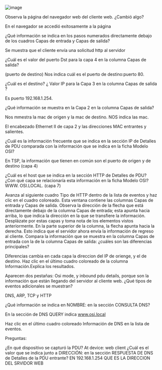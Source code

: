 ![image](https://github.com/Fx2048/COMU_REDES/assets/131219987/31d44481-39b3-4449-b99a-7036e49350d1)



Observa la página del navegador web del cliente web. ¿Cambió algo? 

En el navegador se accedió exitosamente a la página

¿Qué información se indica en los pasos numerados directamente debajo de los cuadros Capas de entrada y Capas de salida? 

Se muestra que el cliente envía una solicitud http al servidor 


¿Cuál es el valor del puerto Dst para la capa 4 en la columna Capas de salida? 

(puerto de destino) Nos indica cuál es el puerto de destino:puerto 80. 

¿Cuál es el destino? ¿ Valor IP para la Capa 3 en la columna Capas de salida ? 

Es puerto 192.168.1.254. 

¿Qué información se muestra en la Capa 2 en la columna Capas de salida? 

Nos mmestra la mac de origen y la mac de destino. NOS indica las mac. 

El encabezado Ethernet II de capa 2 y las direcciones MAC entrantes y salientes. 

¿Cuál es la información frecuente que se indica en la sección IP de Detalles de PDU comparada con la información que se indica en la ficha Modelo OSI? 

En TSP, la información que tienen en común son el puerto de origen y de destino (capa 4) 

¿Cuál es el host que se indica en la sección HTTP de Detalles de PDU? ¿Con qué capa se relacionaría esta información en la ficha Modelo OSI? 
WWW. OSI.LOCAL. (capa 7) 

Avanza al siguiente cuadro Tipo de HTTP dentro de la lista de eventos y haz clic en el cuadro coloreado. Esta ventana contiene las columnas Capas de entrada y Capas de salida. Observa la dirección de la flecha que está directamente debajo de la columna Capas de entrada; esta apunta hacia arriba, lo que indica la dirección en la que se transfiere la información. Desplázate por estas capas y toma nota de los elementos vistos anteriormente. En la parte superior de la columna, la flecha apunta hacia la derecha. Esto indica que el servidor ahora envía la información de regreso al cliente. Compara la información que se muestra en la columna Capas de entrada con la de la columna Capas de salida: ¿cuáles son las diferencias principales? 

Diferencias cambia en cada capa  la direccion del IP de orienge, y el de destino. 
Haz clic en el último cuadro coloreado de la columna Información.Explica los resultados. 

Aparecen dos pestañas: Osi mode, y inbound pdu details, porque son la información que están llegando del servidor al cliente web. 
¿Qué tipos de eventos adicionales se muestran? 

DNS, ARP, TCP y HTTP 

¿Qué información se indica en NOMBRE: en la sección CONSULTA DNS? 

En la sección de DNS QUERY  indica www.osi.local 

Haz clic en el último cuadro coloreado Información de DNS en la lista de eventos. 

Preguntas: 

¿En qué dispositivo se capturó la PDU? At device: web client 
¿Cuál es el valor que se indica junto a DIRECCIÓN: en la sección RESPUESTA DE DNS de Detalles de la PDU entrante? 
EN 192.168.1.254 QUE ES LA DIRECCION DEL SRVIDOR WEB
